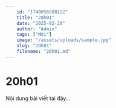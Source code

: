```yaml
---
    id: "1740056508122"
    title: "20h01"
    date: "2025-02-20"
    author: "Admin"
    tags: ["Mới"]
    image: "/assets/uploads/sample.jpg"
    slug: "20h01"
    filename: "20h01.md"
---
```

# 20h01

Nội dung bài viết tại đây...